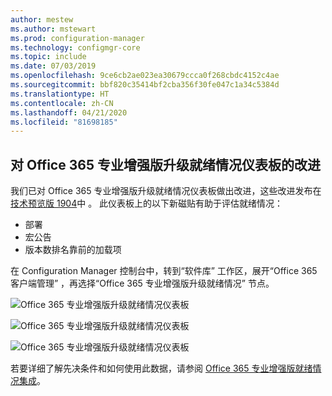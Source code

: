 ```yaml
---
author: mestew
ms.author: mstewart
ms.prod: configuration-manager
ms.technology: configmgr-core
ms.topic: include
ms.date: 07/03/2019
ms.openlocfilehash: 9ce6cb2ae023ea30679ccca0f268cbdc4152c4ae
ms.sourcegitcommit: bbf820c35414bf2cba356f30fe047c1a34c5384d
ms.translationtype: HT
ms.contentlocale: zh-CN
ms.lasthandoff: 04/21/2020
ms.locfileid: "81698185"
---
```

## <a name="improvements-to-office-365-proplus-upgrade-readiness-dashboard"></a>对 Office 365 专业增强版升级就绪情况仪表板的改进
<!--4021125-->


我们已对 Office 365 专业增强版升级就绪情况仪表板做出改进，这些改进发布在[技术预览版 1904](../../technical-preview-1904.md#bkmk_o365)中  。 此仪表板上的以下新磁贴有助于评估就绪情况：

- 部署
- 宏公告
- 版本数排名靠前的加载项

在 Configuration Manager 控制台中，转到“软件库”  工作区，展开“Office 365 客户端管理”  ，再选择“Office 365 专业增强版升级就绪情况”  节点。

![Office 365 专业增强版升级就绪情况仪表板](../../media/4021125-office-365-upgrade-readiness-dashboard.png)

![Office 365 专业增强版升级就绪情况仪表板](../../media/4021125-office-365-to-add-ins.png)

![Office 365 专业增强版升级就绪情况仪表板](../../media/4021125-office-365-macro-advisories.png)

若要详细了解先决条件和如何使用此数据，请参阅 [Office 365 专业增强版就绪情况集成](https://docs.microsoft.com/sccm/sum/deploy-use/office-365-dashboard#bkmk_o365_readiness)。
